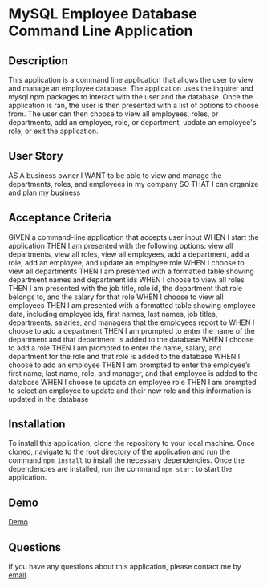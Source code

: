 # MySQL Employee Database Command Line Application
## Description
This application is a command line application that allows the user to view and manage an employee database. The application uses the inquirer and mysql npm packages to interact with the user and the database. Once the application is ran, the user is then presented with a list of options to choose from. The user can then choose to view all employees, roles, or departments, add an employee, role, or department, update an employee's role, or exit the application.

## User Story
AS A business owner
I WANT to be able to view and manage the departments, roles, and employees in my company
SO THAT I can organize and plan my business

## Acceptance Criteria
GIVEN a command-line application that accepts user input
WHEN I start the application
THEN I am presented with the following options: view all departments, view all roles, view all employees, add a department, add a role, add an employee, and update an employee role
WHEN I choose to view all departments
THEN I am presented with a formatted table showing department names and department ids
WHEN I choose to view all roles
THEN I am presented with the job title, role id, the department that role belongs to, and the salary for that role
WHEN I choose to view all employees
THEN I am presented with a formatted table showing employee data, including employee ids, first names, last names, job titles, departments, salaries, and managers that the employees report to
WHEN I choose to add a department
THEN I am prompted to enter the name of the department and that department is added to the database
WHEN I choose to add a role
THEN I am prompted to enter the name, salary, and department for the role and that role is added to the database
WHEN I choose to add an employee
THEN I am prompted to enter the employee’s first name, last name, role, and manager, and that employee is added to the database
WHEN I choose to update an employee role
THEN I am prompted to select an employee to update and their new role and this information is updated in the database

## Installation
To install this application, clone the repository to your local machine. Once cloned, navigate to the root directory of the application and run the command `npm install` to install the necessary dependencies. Once the dependencies are installed, run the command `npm start` to start the application.

## Demo
[Demo](https://drive.google.com/file/d/1sUcCAtnWAYvpdY-0bR0dww_LU1q7VlKY/view)

## Questions
If you have any questions about this application, please contact me by [email](mailto:ryanchrisenberry@outlook.com).